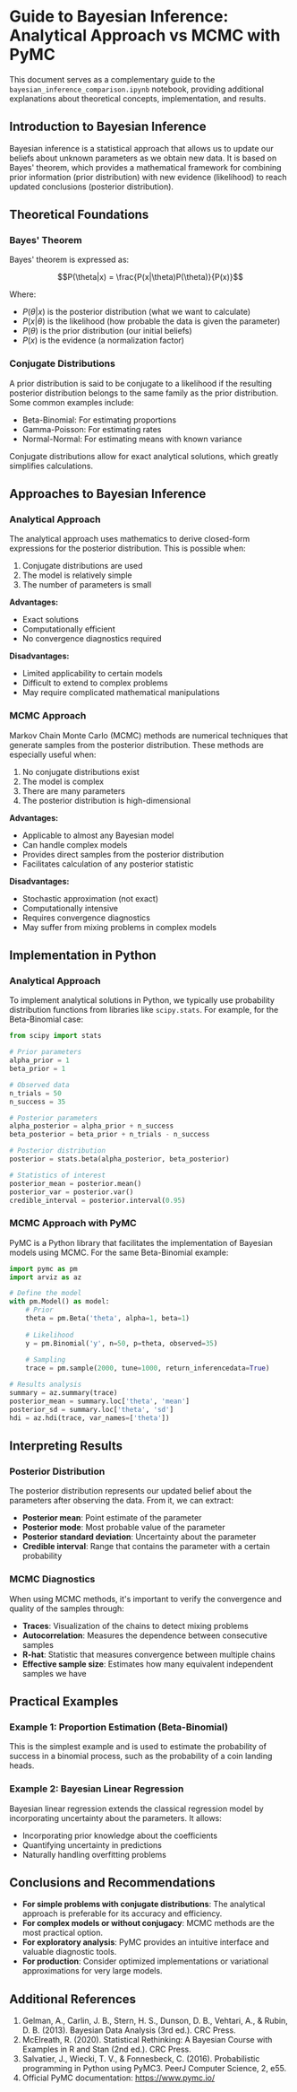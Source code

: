 # Guide to Bayesian Inference: Analytical Approach vs MCMC with PyMC

This document serves as a complementary guide to the `bayesian_inference_comparison.ipynb` notebook, providing additional explanations about theoretical concepts, implementation, and results.

## Introduction to Bayesian Inference

Bayesian inference is a statistical approach that allows us to update our beliefs about unknown parameters as we obtain new data. It is based on Bayes' theorem, which provides a mathematical framework for combining prior information (prior distribution) with new evidence (likelihood) to reach updated conclusions (posterior distribution).

## Theoretical Foundations

### Bayes' Theorem

Bayes' theorem is expressed as:

$$P(\theta|x) = \frac{P(x|\theta)P(\theta)}{P(x)}$$

Where:
- $P(\theta|x)$ is the posterior distribution (what we want to calculate)
- $P(x|\theta)$ is the likelihood (how probable the data is given the parameter)
- $P(\theta)$ is the prior distribution (our initial beliefs)
- $P(x)$ is the evidence (a normalization factor)

### Conjugate Distributions

A prior distribution is said to be conjugate to a likelihood if the resulting posterior distribution belongs to the same family as the prior distribution. Some common examples include:

- Beta-Binomial: For estimating proportions
- Gamma-Poisson: For estimating rates
- Normal-Normal: For estimating means with known variance

Conjugate distributions allow for exact analytical solutions, which greatly simplifies calculations.

## Approaches to Bayesian Inference

### Analytical Approach

The analytical approach uses mathematics to derive closed-form expressions for the posterior distribution. This is possible when:

1. Conjugate distributions are used
2. The model is relatively simple
3. The number of parameters is small

**Advantages:**
- Exact solutions
- Computationally efficient
- No convergence diagnostics required

**Disadvantages:**
- Limited applicability to certain models
- Difficult to extend to complex problems
- May require complicated mathematical manipulations

### MCMC Approach

Markov Chain Monte Carlo (MCMC) methods are numerical techniques that generate samples from the posterior distribution. These methods are especially useful when:

1. No conjugate distributions exist
2. The model is complex
3. There are many parameters
4. The posterior distribution is high-dimensional

**Advantages:**
- Applicable to almost any Bayesian model
- Can handle complex models
- Provides direct samples from the posterior distribution
- Facilitates calculation of any posterior statistic

**Disadvantages:**
- Stochastic approximation (not exact)
- Computationally intensive
- Requires convergence diagnostics
- May suffer from mixing problems in complex models

## Implementation in Python

### Analytical Approach

To implement analytical solutions in Python, we typically use probability distribution functions from libraries like `scipy.stats`. For example, for the Beta-Binomial case:

```python
from scipy import stats

# Prior parameters
alpha_prior = 1
beta_prior = 1

# Observed data
n_trials = 50
n_success = 35

# Posterior parameters
alpha_posterior = alpha_prior + n_success
beta_posterior = beta_prior + n_trials - n_success

# Posterior distribution
posterior = stats.beta(alpha_posterior, beta_posterior)

# Statistics of interest
posterior_mean = posterior.mean()
posterior_var = posterior.var()
credible_interval = posterior.interval(0.95)
```

### MCMC Approach with PyMC

PyMC is a Python library that facilitates the implementation of Bayesian models using MCMC. For the same Beta-Binomial example:

```python
import pymc as pm
import arviz as az

# Define the model
with pm.Model() as model:
    # Prior
    theta = pm.Beta('theta', alpha=1, beta=1)
    
    # Likelihood
    y = pm.Binomial('y', n=50, p=theta, observed=35)
    
    # Sampling
    trace = pm.sample(2000, tune=1000, return_inferencedata=True)

# Results analysis
summary = az.summary(trace)
posterior_mean = summary.loc['theta', 'mean']
posterior_sd = summary.loc['theta', 'sd']
hdi = az.hdi(trace, var_names=['theta'])
```

## Interpreting Results

### Posterior Distribution

The posterior distribution represents our updated belief about the parameters after observing the data. From it, we can extract:

- **Posterior mean**: Point estimate of the parameter
- **Posterior mode**: Most probable value of the parameter
- **Posterior standard deviation**: Uncertainty about the parameter
- **Credible interval**: Range that contains the parameter with a certain probability

### MCMC Diagnostics

When using MCMC methods, it's important to verify the convergence and quality of the samples through:

- **Traces**: Visualization of the chains to detect mixing problems
- **Autocorrelation**: Measures the dependence between consecutive samples
- **R-hat**: Statistic that measures convergence between multiple chains
- **Effective sample size**: Estimates how many equivalent independent samples we have

## Practical Examples

### Example 1: Proportion Estimation (Beta-Binomial)

This is the simplest example and is used to estimate the probability of success in a binomial process, such as the probability of a coin landing heads.

### Example 2: Bayesian Linear Regression

Bayesian linear regression extends the classical regression model by incorporating uncertainty about the parameters. It allows:

- Incorporating prior knowledge about the coefficients
- Quantifying uncertainty in predictions
- Naturally handling overfitting problems

## Conclusions and Recommendations

- **For simple problems with conjugate distributions**: The analytical approach is preferable for its accuracy and efficiency.
- **For complex models or without conjugacy**: MCMC methods are the most practical option.
- **For exploratory analysis**: PyMC provides an intuitive interface and valuable diagnostic tools.
- **For production**: Consider optimized implementations or variational approximations for very large models.

## Additional References

1. Gelman, A., Carlin, J. B., Stern, H. S., Dunson, D. B., Vehtari, A., & Rubin, D. B. (2013). Bayesian Data Analysis (3rd ed.). CRC Press.
2. McElreath, R. (2020). Statistical Rethinking: A Bayesian Course with Examples in R and Stan (2nd ed.). CRC Press.
3. Salvatier, J., Wiecki, T. V., & Fonnesbeck, C. (2016). Probabilistic programming in Python using PyMC3. PeerJ Computer Science, 2, e55.
4. Official PyMC documentation: https://www.pymc.io/
